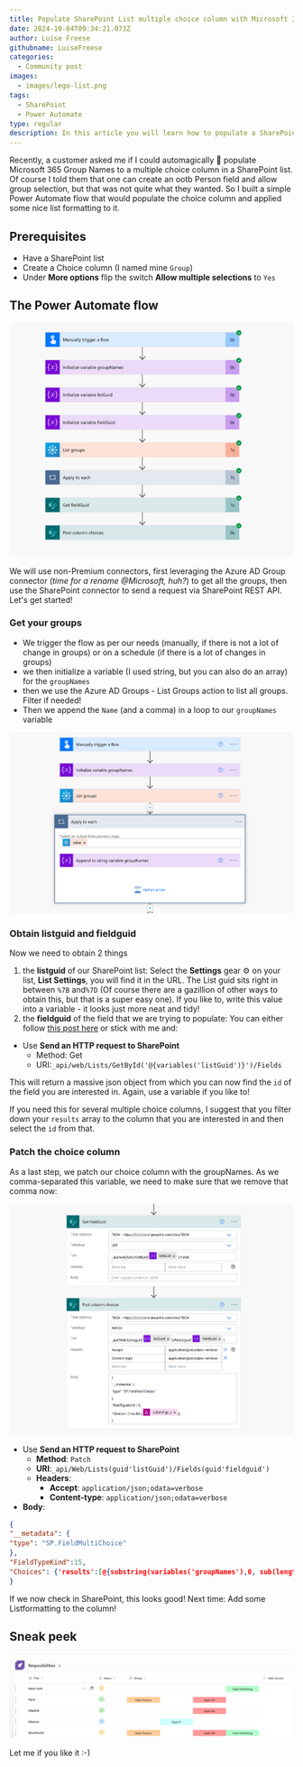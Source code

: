 ```yaml
---
title: Populate SharePoint List multiple choice column with Microsoft 365 Group names
date: 2024-10-04T09:34:21.073Z
author: Luise Freese
githubname: LuiseFreese
categories:
  - Community post
images:
  - images/lego-list.png
tags:
  - SharePoint
  - Power Automate
type: regular
description: In this article you will learn how to populate a SharePoint List multiple choice colum with M365 Group names
---
```


Recently, a customer asked me if I could automagically 🦄 populate Microsoft 365 Group Names to a multiple choice column in a SharePoint list. Of course I told them that one can create an ootb Person field and allow group selection, but that was not quite what they wanted. So I built a simple Power Automate flow that would populate the choice column and applied some nice list formatting to it.

## Prerequisites

- Have a SharePoint list
- Create a Choice column (I named mine `Group`)
- Under **More options** flip the switch **Allow multiple selections** to `Yes`

## The Power Automate flow

![flow in full](images/flow-full.png)

We will use non-Premium connectors, first leveraging the Azure AD Group connector (*time for a rename @Microsoft, huh?*) to get all the groups, then use the SharePoint connector to send a request via SharePoint REST API. Let's get started!

### Get your groups

* We trigger the flow as per our needs (manually, if there is not a lot of change in groups) or on a schedule (if there is a lot of changes in groups)
* we then initialize a variable (I used string, but you can also do an array) for the `groupNames`
* then we use the Azure AD Groups - List Groups action to list all groups. Filter if needed!
* Then we append the `Name` (and a comma) in a loop to our `groupNames` variable

![flow first part](images/flow-groups.png)

### Obtain listguid and fieldguid

Now we need to obtain 2 things

1. the **listguid** of our SharePoint list: Select the **Settings** gear ⚙️ on your list, **List Settings**, you will find it in the URL. The List guid sits right in between `%7B` and`%7D` (Of course there are a gazillion of other ways to obtain this, but that is a super easy one). If you like to, write this value into a variable - it looks just more neat and tidy!
2. the **fieldguid** of the field that we are trying to populate: You can either follow [this post here](https://medium.com/@hadimahmood777/sharepoint-essentials-getting-to-know-your-lists-column-guid-a7b46bdf7596) or stick with me and:

- Use **Send an HTTP request to SharePoint**
  - Method: Get
  - URI:`_api/web/Lists/GetById('@{variables('listGuid')}')/Fields`

This will return a massive json object from which you can now find the `id` of the field you are interested in. Again, use a variable if you like to!

If you need this for several multiple choice columns, I suggest that you filter down your `results` array to the column that you are interested in and then select the `id` from that.

### Patch the choice column

As a last step, we patch our choice column with the groupNames. As we comma-separated this variable, we need to make sure that we remove that comma now:

![send http to SP](images/flow-sp.png)

- Use **Send an HTTP request to SharePoint**
  - **Method**: `Patch`
  - **URI**:`_api/Web/Lists(guid'listGuid')/Fields(guid'fieldguid')`
  - **Headers**:
    - **Accept**: `application/json;odata=verbose`
    - **Content-type**: `application/json;odata=verbose`
- **Body**:

```json
{
"__metadata": {
"type": "SP.FieldMultiChoice"
},
"FieldTypeKind":15,
"Choices": {'results':[@{substring(variables('groupNames'),0, sub(length(variables('groupNames')),1))}]}
}
```

If we now check in SharePoint, this looks good! Next time: Add some Listformatting to the column!

## Sneak peek

![sneak peak list formatting](images/sp-choice.png)

Let me if you like it :-)


